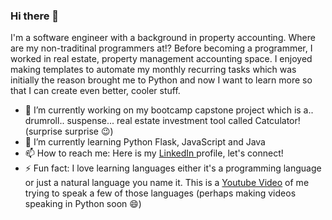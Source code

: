 ### Hi there 👋

<!--
**olivia-tran/olivia-tran** is a ✨ _special_ ✨ repository because its `README.md` (this file) appears on your GitHub profile.

Here are some ideas to get you started:

- 🔭 I’m currently working on ...
- 🌱 I’m currently learning ...
- 👯 I’m looking to collaborate on ...
- 🤔 I’m looking for help with ...
- 💬 Ask me about ...
- 📫 How to reach me: ...
- 😄 Pronouns: ...
- ⚡ Fun fact: ...
-->
I'm a software engineer with a background in property accounting. Where are my non-traditinal programmers at!? Before becoming a programmer, I worked in real estate, property management accounting space. I enjoyed making templates to automate my monthly recurring tasks which was initially the reason brought me to Python and now I want to learn more so that I can create even better, cooler stuff. 
- 🔭 I’m currently working on my bootcamp capstone project which is a.. drumroll.. suspense... real estate investment tool called Catculator! (surprise surprise 😉)
- 🌱 I’m currently learning Python Flask, JavaScript and Java
- 📫 How to reach me: Here is my [LinkedIn ](https://www.linkedin.com/in/oliviatran99/)profile, let's connect!
- ⚡ Fun fact: I love learning languages either it's a programming language or just a natural language you name it. This is a [Youtube Video](https://www.youtube.com/watch?v=Dp5WJFkNYEU) of me trying to speak a few of those languages (perhaps making videos speaking in Python soon 😄)
